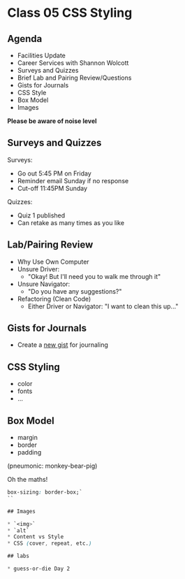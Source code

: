 Class 05 CSS Styling
===

## Agenda

* Facilities Update
* Career Services with Shannon Wolcott
* Surveys and Quizzes 
* Brief Lab and Pairing Review/Questions
* Gists for Journals
* CSS Style
* Box Model
* Images

**Please be aware of noise level**

## Surveys and Quizzes

Surveys:

* Go out 5:45 PM on Friday
* Reminder email Sunday if no response
* Cut-off 11:45PM Sunday

Quizzes: 

* Quiz 1 published
* Can retake as many times as you like

## Lab/Pairing Review

* Why Use Own Computer
* Unsure Driver:
    * "Okay! But I'll need you to walk me through it"
* Unsure Navigator:
    * "Do you have any suggestions?"
* Refactoring (Clean Code)
    * Either Driver or Navigator: "I want to clean this up..."

## Gists for Journals

* Create a [new gist](https://gist.github.com/) for journaling

## CSS Styling

* color
* fonts
* ...

## Box Model

* margin
* border
* padding

(pneumonic: monkey-bear-pig)

Oh the maths!

```css
box-sizing: border-box;`
``

## Images

* `<img>`
* `alt`
* Content vs Style
* CSS (cover, repeat, etc.)

## labs

* guess-or-die Day 2

